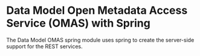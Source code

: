 <!-- SPDX-License-Identifier: CC-BY-4.0 -->
<!-- Copyright Contributors to the ODPi Egeria project. -->

# Data Model Open Metadata Access Service (OMAS) with Spring

The Data Model OMAS spring module uses spring to create the server-side support for the REST services.